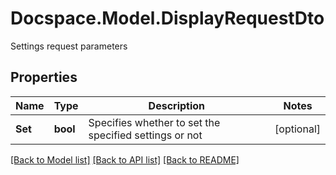 # Docspace.Model.DisplayRequestDto
Settings request parameters

## Properties

Name | Type | Description | Notes
------------ | ------------- | ------------- | -------------
**Set** | **bool** | Specifies whether to set the specified settings or not | [optional] 

[[Back to Model list]](../README.md#documentation-for-models) [[Back to API list]](../README.md#documentation-for-api-endpoints) [[Back to README]](../README.md)


